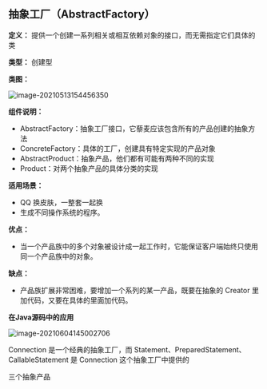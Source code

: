 ## 抽象工厂（AbstractFactory）

**定义：** 提供一个创建一系列相关或相互依赖对象的接口，而无需指定它们具体的类

**类型：** 创建型

**类图：** 

![image-20210513154456350](https://picgo-starry.oss-cn-beijing.aliyuncs.com/img/DesignPattern/AbstractFactory.jpg)

**组件说明：** 

- AbstractFactory：抽象工厂接口，它藜麦应该包含所有的产品创建的抽象方法
- ConcreteFactory：具体的工厂，创建具有特定实现的产品对象
- AbstractProduct：抽象产品，他们都有可能有两种不同的实现
- Product：对两个抽象产品的具体分类的实现

**适用场景：** 

- QQ 换皮肤，一整套一起换
- 生成不同操作系统的程序。

**优点：** 

- 当一个产品族中的多个对象被设计成一起工作时，它能保证客户端始终只使用同一个产品族中的对象。

**缺点：** 

- 产品族扩展非常困难，要增加一个系列的某一产品，既要在抽象的 Creator 里加代码，又要在具体的里面加代码。

**在Java源码中的应用**

![image-20210604145002706](https://picgo-starry.oss-cn-beijing.aliyuncs.com/img/DesignPattern/AbstractFactoryCore.png)

Connection 是一个经典的抽象工厂，而 Statement、PreparedStatement、CallableStatement 是 Connection 这个抽象工厂中提供的

三个抽象产品